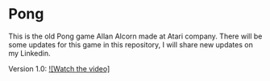 # Pong
This is the old Pong game Allan Alcorn made at Atari company.
There will be some updates for this game in this repository, I will share new updates on my Linkedin.

Version 1.0:
[![Watch the video]](https://github.com/user-attachments/assets/8ddd4d40-295a-421f-af5b-748587ea1b22)
